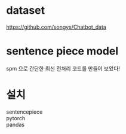 # dataset
https://github.com/songys/Chatbot_data

# sentence piece model
spm 으로 간단한 최신 전처리 코드를 만들어 보았다!

# 설치
sentencepiece  
pytorch  
pandas  
